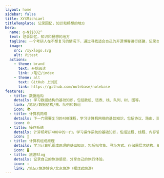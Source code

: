 ```yaml
---
layout: home
sidebar: false
title: XYXMichiael
titleTemplate: 记录回忆，知识和畅想的地方
hero:
  name: g~Nj$3J2^
  text: 记录回忆，知识和畅想的地方
  tagline: 一个考研人在不想复习的情况下，通过寻找适合自己的开源博客进行搭建，记录自己的学习历程。【寻找了两个有缘人一起创建属于自己的Blog，希望大家多多支持】
  image:
    src: /xyxlogo.svg
    alt: Vitest
  actions:
    - theme: brand
      text: 开始阅读
      link: /笔记/index
    - theme: alt
      text: GitHub 上浏览
      link: https://github.com/nolebase/nolebase
features:
  - title: 数据结构
    details: 学习数据结构的基础知识，包括数组、链表、栈、队列、树、图等。
    link: /笔记/数据结构/栈、队列和数组
    icon: 📚
  - title: 计算机网络
    details: 下一门需要复习的408课程，学习计算机网络的基础知识，包括协议、路由、交换机、防火墙等。
    icon: 🌐
  - title: 操作系统
    details: 计算机考研408中的一门，学习操作系统的基础知识，包括进程、线程、内存管理、文件系统等。
    icon: 🔧
  - title: 计算机组成原理
    details: 学习计算机组成原理的基础知识，包括指令集、寻址方式、存储器层次结构、编译原理等。
    icon: 🖥️
  - title: 旅游Blog
    details: 记录自己的旅游感受，分享自己的旅行体验。
    icon: ✈️
    link: /笔记/旅游博客/北京旅游（摆烂式旅游）
---
```


<HomePage />
